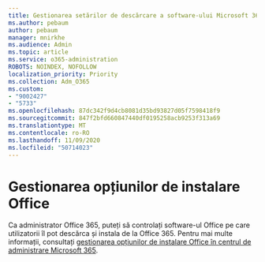 ```yaml
---
title: Gestionarea setărilor de descărcare a software-ului Microsoft 365 Apps
ms.author: pebaum
author: pebaum
manager: mnirkhe
ms.audience: Admin
ms.topic: article
ms.service: o365-administration
ROBOTS: NOINDEX, NOFOLLOW
localization_priority: Priority
ms.collection: Adm_O365
ms.custom:
- "9002427"
- "5733"
ms.openlocfilehash: 87dc342f9d4cb8081d35bd93827d05f7598418f9
ms.sourcegitcommit: 847f2bfd660847440df0195258acb9253f313a69
ms.translationtype: MT
ms.contentlocale: ro-RO
ms.lasthandoff: 11/09/2020
ms.locfileid: "50714023"
---
```

# <a name="manage-office-installation-options"></a>Gestionarea opțiunilor de instalare Office

Ca administrator Office 365, puteți să controlați software-ul Office pe care utilizatorii îl pot descărca și instala de la Office 365. Pentru mai multe informații, consultați [gestionarea opțiunilor de instalare Office în centrul de administrare Microsoft 365](https://docs.microsoft.com/deployoffice/manage-software-download-settings-office-365).
